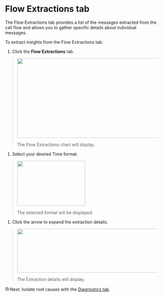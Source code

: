 # Flow Extractions tab

The Flow Extractions tab provides a list of the messages extracted from
the call flow and allows you to gather specific details about individual
messages.

To extract insights from the Flow Extractions tab:

1.  Click the **Flow Extractions** tab.

> <img src="media/image1.tmp" style="width:4.875in;height:2.72917in" />
>
> The Flow Extractions chart will display.

1.  Select your desired Time format.

> <img src="media/image2.tmp" style="width:2.34028in;height:1.54167in" />
>
> The selected format will be displayed.

1.  Click the arrow to expand the extraction details.

> <img src="media/image3.tmp" style="width:4.875in;height:1.5in" />
>
> The Extraction details will display.

<img src="media/image4.tmp" style="width:0.16667in;height:0.16667in"
alt="(blue star)" />Next: Isolate root causes with the [Diagnostics
tab](https://d.docs.live.net/wiki/spaces/AKB1/pages/3037560989/Diagnostics+tab).